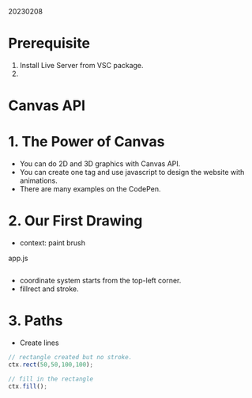 
20230208

# Prerequisite
1. Install Live Server from VSC package.
2. 

# Canvas API

# 1. The Power of Canvas

- You can do 2D and 3D graphics with Canvas API. 
- You can create one tag and use javascript to design the website with animations. 
- There are many examples on the CodePen.

# 2. Our First Drawing

- context: paint brush

app.js
```
```
- coordinate system starts from the top-left corner.
- fillrect and stroke. 


# 3. Paths

- Create lines 
```js
// rectangle created but no stroke.
ctx.rect(50,50,100,100);

// fill in the rectangle 
ctx.fill();


```

```js

```
